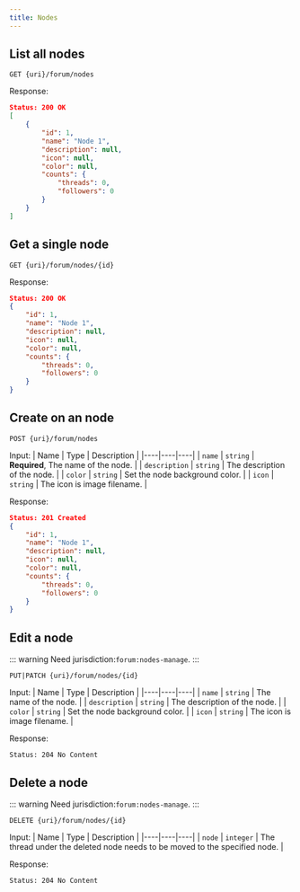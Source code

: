 ```yaml
---
title: Nodes
---
```


## List all nodes

```
GET {uri}/forum/nodes
```

Response:
```json
Status: 200 OK
[
    {
        "id": 1,
        "name": "Node 1",
        "description": null,
        "icon": null,
        "color": null,
        "counts": {
            "threads": 0,
            "followers": 0
        }
    }
]
```

## Get a single node

```
GET {uri}/forum/nodes/{id}
```

Response:
```json
Status: 200 OK
{
    "id": 1,
    "name": "Node 1",
    "description": null,
    "icon": null,
    "color": null,
    "counts": {
        "threads": 0,
        "followers": 0
    }
}
```

## Create on an node

```
POST {uri}/forum/nodes
```

Input:
| Name | Type | Description |
|----|----|----|
| `name` | `string` | **Required**, The name of the node. |
| `description` | `string` | The description of the node. |
| `color` | `string` | Set the node background color. |
| `icon` | `string` | The icon is image filename. |

Response:
```json
Status: 201 Created
{
    "id": 1,
    "name": "Node 1",
    "description": null,
    "icon": null,
    "color": null,
    "counts": {
        "threads": 0,
        "followers": 0
    }
}
```

## Edit a node

::: warning
Need jurisdiction:`forum:nodes-manage`.
:::

```
PUT|PATCH {uri}/forum/nodes/{id}
```

Input:
| Name | Type | Description |
|----|----|----|
| `name` | `string` | The name of the node. |
| `description` | `string` | The description of the node. |
| `color` | `string` | Set the node background color. |
| `icon` | `string` | The icon is image filename. |

Response:
```
Status: 204 No Content
```

## Delete a node

::: warning
Need jurisdiction:`forum:nodes-manage`.
:::

```
DELETE {uri}/forum/nodes/{id}
```

Input:
| Name | Type | Description |
|----|----|----|
| `node` | `integer` | The thread under the deleted node needs to be moved to the specified node. |

Response:
```
Status: 204 No Content
```

